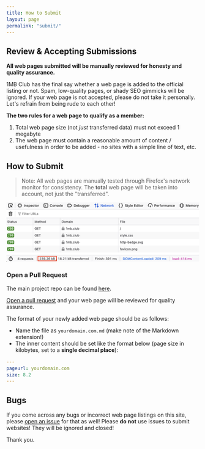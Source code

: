 ```yaml
---
title: How to Submit
layout: page
permalink: "submit/"
---
```


## Review & Accepting Submissions

**All web pages submitted will be manually reviewed for honesty and quality assurance.**

1MB Club has the final say whether a web page is added to the official listing or not. Spam, low-quality pages, or shady SEO gimmicks will be ignored. If your web page is not accepted, please do not take it personally. Let's refrain from being rude to each other!

**The two rules for a web page to qualify as a member:**

<ol>
    <li>Total web page size (not <i>just</i> transferred data) must not exceed 1 megabyte</li>
    <li>The web page must contain a reasonable amount of content / usefulness in order to be added - no sites with a simple line of text, etc.</li>
</ol>

## How to Submit

> Note: All web pages are manually tested through Firefox's network monitor for consistency. The **total** web page will be taken into account, not just the "transferred".

![Firefox network tab showing the full web page size of 1MB Club](/public/images/submit-screenshot.png)

### Open a Pull Request

The main project repo can be found [here](https://codeberg.org/btxx/1mb-club).

[Open a pull request](https://codeberg.org/btxx/1mb-club/pulls) and your web page will be reviewed for quality assurance.

The format of your newly added web page should be as follows:

- Name the file as `yourdomain.com.md` (make note of the Markdown extension!)
- The inner content should be set like the format below (page size in kilobytes, set to a **single decimal place**):

```yaml
---
pageurl: yourdomain.com
size: 8.2
---
```

## Bugs

If you come across any bugs or incorrect web page listings on this site, please [open an issue](https://codeberg.org/btxx/1mb-club/issues) for that as well! Please **do not** use issues to submit websites! They will be ignored and closed! 

Thank you.
